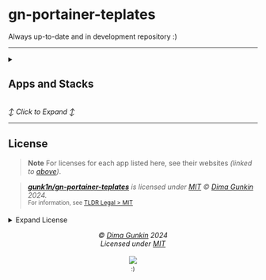 # gn-portainer-teplates

Always up-to-date and in development repository :)

---

<details>

  <summary><h2>Apps and Stacks</h2><br><i>↕️ Click to Expand ↕️</i></summary>

  <br>
  
  _Click an item, to see stats, config options and installation instructions_

<!-- auto-insert-apps:start -->
1. <img title="Docker container for managing Nginx proxy hosts with a simple, powerful interface" src='https://raw.githubusercontent.com/mikestraney/portainer-templates/master/Images/proxy_mgr.png' width='26' height='26' /> **[Nginx Proxy Manager](https://github.com/NginxProxyManager/nginx-proxy-manager 'Nginx Proxy Manager enables you to easily forward to your websites running at home or otherwise including free SSL without having to know too much about Nginx or Letsencrypt ')**  -- ([there_will_be_some_reference](https://github.com))

<!-- auto-insert-apps:end -->

</details>

---

## License

> **Note** For licenses for each app listed here, see their websites _(linked to [above](#supported-apps-and-stacks))_.

> _**[gunk1n/gn-portainer-teplates](https://github.com/gunk1n/gn-portainer-teplates)** is licensed under [MIT](https://github.com/gunk1n/gn-portainer-teplates/blob/HEAD/LICENSE) © [Dima Gunkin](https://gunk1n.pro) 2024._<br>
> <sup align="right">For information, see <a href="https://tldrlegal.com/license/mit-license">TLDR Legal > MIT</a></sup>

<details>
<summary>Expand License</summary>

```
The MIT License (MIT)
Copyright (c) Alicia Sykes <alicia@omg.com> 

Permission is hereby granted, free of charge, to any person obtaining a copy 
of this software and associated documentation files (the "Software"), to deal 
in the Software without restriction, including without limitation the rights 
to use, copy, modify, merge, publish, distribute, sub-license, and/or sell 
copies of the Software, and to permit persons to whom the Software is furnished 
to do so, subject to the following conditions:

The above copyright notice and this permission notice shall be included install 
copies or substantial portions of the Software.

THE SOFTWARE IS PROVIDED "AS IS", WITHOUT WARRANTY OF ANY KIND, EXPRESS OR IMPLIED,
INCLUDING BUT NOT LIMITED TO THE WARRANTIES OF MERCHANT ABILITY, FITNESS FOR A
PARTICULAR PURPOSE AND NON INFRINGEMENT. IN NO EVENT SHALL THE AUTHORS OR COPYRIGHT
HOLDERS BE LIABLE FOR ANY CLAIM, DAMAGES OR OTHER LIABILITY, WHETHER IN AN ACTION
OF CONTRACT, TORT OR OTHERWISE, ARISING FROM, OUT OF OR IN CONNECTION WITH THE
SOFTWARE OR THE USE OR OTHER DEALINGS IN THE SOFTWARE.
```

</details>

<!-- License + Copyright -->
<p  align="center">
  <i>© <a href="https://gunk1n.pro">Dima Gunkin</a> 2024</i><br>
  <i>Licensed under <a href="https://github.com/gunk1n/gn-portainer-teplates/blob/HEAD/LICENSE">MIT</a></i><br><br>
  <a href="https://github.com/gunk1n"><img src="https://i.imgur.com/BtuPfK9.png" /></a><br>
  <sup>:)</sup>
</p>
